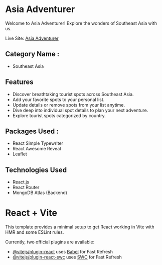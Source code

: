# Asia Adventurer

Welcome to Asia Adventurer! 
Explore the wonders of Southeast Asia with us.

Live Site: [Asia Adventurer](https://asia-adventurer.web.app)

## Category Name : 
- Southeast Asia

## Features
- Discover breathtaking tourist spots across Southeast Asia.
- Add your favorite spots to your personal list.
- Update details or remove spots from your list anytime.
- Dive deep into individual spot details to plan your next adventure.
- Explore tourist spots categorized by country.

## Packages Used :
- React Simple Typewriter
- React Awesome Reveal
- Leaflet

## Technologies Used
- React.js
- React Router
- MongoDB Atlas (Backend)






# React + Vite

This template provides a minimal setup to get React working in Vite with HMR and some ESLint rules.

Currently, two official plugins are available:

- [@vitejs/plugin-react](https://github.com/vitejs/vite-plugin-react/blob/main/packages/plugin-react/README.md) uses [Babel](https://babeljs.io/) for Fast Refresh
- [@vitejs/plugin-react-swc](https://github.com/vitejs/vite-plugin-react-swc) uses [SWC](https://swc.rs/) for Fast Refresh

